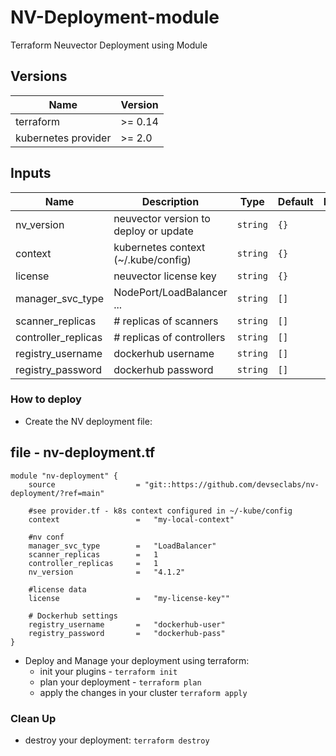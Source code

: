 # NV-Deployment-module
Terraform Neuvector Deployment using Module

## Versions

| Name | Version |
|------|---------|
| terraform | >= 0.14
| kubernetes provider| >= 2.0 |

## Inputs

| Name | Description | Type | Default | Required |
|------|-------------|------|---------|:--------:|
| nv_version | neuvector version to deploy or update | `string` | `{}` | yes |
| context | kubernetes context (~/.kube/config) | `string` | `{}` | yes |
| license | neuvector license key | `string` | `{}` | yes |
| manager_svc_type | NodePort/LoadBalancer ... | `string` | `[]` | yes |
| scanner_replicas | # replicas of scanners | `string` | `[]` | yes |
| controller_replicas | # replicas of controllers | `string` | `[]` | yes |
| registry_username | dockerhub username | `string` | `[]` | yes |
| registry_password  | dockerhub password | `string` | `[]` | yes |


### How to deploy

- Create the NV deployment file:

## file - nv-deployment.tf
```
module "nv-deployment" {
    source                  = "git::https://github.com/devseclabs/nv-deployment/?ref=main"

    #see provider.tf - k8s context configured in ~/-kube/config
    context                 =   "my-local-context"

    #nv conf
    manager_svc_type        =   "LoadBalancer"
    scanner_replicas        =   1
    controller_replicas     =   1
    nv_version              =   "4.1.2"

    #license data
    license                 =   "my-license-key""

    # Dockerhub settings
    registry_username       =   "dockerhub-user"
    registry_password       =   "dockerhub-pass"
}
```

-  Deploy and Manage your deployment using terraform:
    - init your plugins  - ```terraform init```
    - plan your deployment - ```terraform plan```
    - apply the changes in your cluster ```terraform apply```

### Clean Up
- destroy your deployment: ```terraform destroy```
